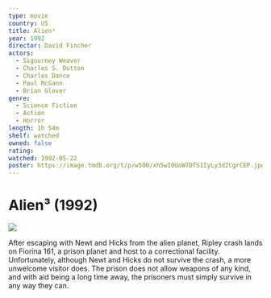 ```yaml
---
type: movie
country: US
title: Alien³
year: 1992
director: David Fincher
actors:
  - Sigourney Weaver
  - Charles S. Dutton
  - Charles Dance
  - Paul McGann
  - Brian Glover
genre:
  - Science Fiction
  - Action
  - Horror
length: 1h 54m
shelf: watched
owned: false
rating:
watched: 1992-05-22
poster: https://image.tmdb.org/t/p/w500/xh5wI0UoW7DfS1IyLy3d2CgrCEP.jpg
---
```


# Alien³ (1992)

![](https://image.tmdb.org/t/p/w500/xh5wI0UoW7DfS1IyLy3d2CgrCEP.jpg)

After escaping with Newt and Hicks from the alien planet, Ripley crash lands on Fiorina 161, a prison planet and host to a correctional facility. Unfortunately, although Newt and Hicks do not survive the crash, a more unwelcome visitor does. The prison does not allow weapons of any kind, and with aid being a long time away, the prisoners must simply survive in any way they can.